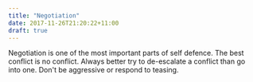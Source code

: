 ```yaml
---
title: "Negotiation"
date: 2017-11-26T21:20:22+11:00
draft: true
---
```


Negotiation is one of the most important parts of self defence. The best conflict is no conflict. Always better try to de-escalate a conflict than go into one. Don't be aggressive or respond to teasing. 
